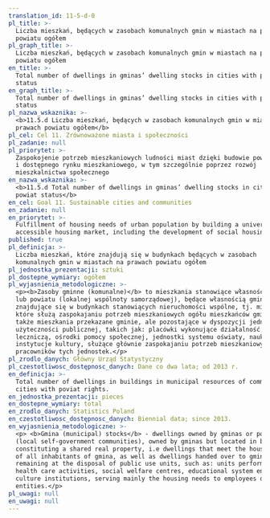 ```yaml
---
translation_id: 11-5-d-0
pl_title: >-
  Liczba mieszkań, będących w zasobach komunalnych gmin w miastach na prawach
  powiatu ogółem
pl_graph_title: >-
  Liczba mieszkań, będących w zasobach komunalnych gmin w miastach na prawach
  powiatu ogółem
en_title: >-
  Total number of dwellings in gminas’ dwelling stocks in cities with powiat
  status
en_graph_title: >-
  Total number of dwellings in gminas’ dwelling stocks in cities with powiat
  status
pl_nazwa_wskaznika: >-
  <b>11.5.d Liczba mieszkań, będących w zasobach komunalnych gmin w miastach na
  prawach powiatu ogółem</b>
pl_cel: Cel 11. Zrównoważone miasta i społeczności
pl_zadanie: null
pl_priorytet: >-
  Zaspokojenie potrzeb mieszkaniowych ludności miast dzięki budowie powszechnego
  i dostępnego rynku mieszkaniowego, w tym szczególnie poprzez rozwój
  mieszkalnictwa społecznego
en_nazwa_wskaznika: >-
  <b>11.5.d Total number of dwellings in gminas’ dwelling stocks in cities with
  powiat status</b>
en_cel: Goal 11. Sustainable cities and communities
en_zadanie: null
en_priorytet: >-
  Fulfillment of housing needs of urban population by building a universal and
  accessible housing market, including the development of social housing
published: true
pl_definicja: >-
  Liczba mieszkań, które znajdują się w budynkach będących w zasobach
  komunalnych gmin w miastach na prawach powiatu ogółem
pl_jednostka_prezentacji: sztuki
pl_dostepne_wymiary: ogółem
pl_wyjasnienia_metodologiczne: >-
  <p><b>Zasoby gminne (komunalne)</b> to mieszkania stanowiące własność gminy
  lub powiatu (lokalnej wspólnoty samorządowej), będące własnością gminy, ale
  znajdujące się w budynkach stanowiących nieruchomości wspólne, tj. mieszkania,
  które służą zaspokajaniu potrzeb mieszkaniowych ogółu mieszkańców gminy, a
  także mieszkania przekazane gminie, ale pozostające w dyspozycji jednostek
  użyteczności publicznej, takich jak: placówki wykonujące działalność
  leczniczą, ośrodki pomocy społecznej, jednostki systemu oświaty, nauki,
  instytucje kultury, służące głównie zaspokajaniu potrzeb mieszkaniowych
  pracowników tych jednostek.</p>
pl_zrodlo_danych: Główny Urząd Statystyczny
pl_czestotliwosc_dostępnosc_danych: Dane co dwa lata; od 2013 r.
en_definicja: >-
  Total number of dwellings in buildings in municipal resources of communes in
  cities with poviat rights.
en_jednostka_prezentacji: pieces
en_dostepne_wymiary: total
en_zrodlo_danych: Statistics Poland
en_czestotliwosc_dostępnosc_danych: Biennial data; since 2013.
en_wyjasnienia_metodologiczne: >-
  <p> <b>Gmina (municipal) stocks</b> - dwellings owned by gminas or powiats
  (local self-government communities), owned by gminas but located in buildings
  constituting a shared real property, i.e dwellings that meet the housing needs
  of all inhabitants of gmina, as well as dwellings handed over to gminas, but
  remaining at the disposal of public use units, such as: units performing
  health care activities, social welfare centres, educational system entities,
  culture institutions, serving mainly the housing needs to employees of these
  entities.</p>
pl_uwagi: null
en_uwagi: null
---
```

